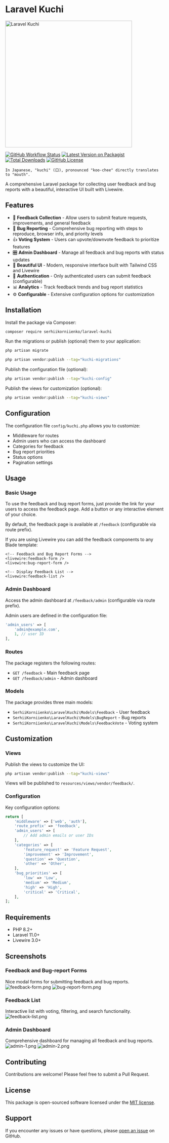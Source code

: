 # Laravel Kuchi
<img src="art/logo.png" alt="Laravel Kuchi" height="400"/>

[![GitHub Workflow Status](https://img.shields.io/github/actions/workflow/status/serhiikorniienko/laravel-kuchi/tests.yml?branch=main&label=tests&style=flat-square)]()
[![Latest Version on Packagist](https://img.shields.io/packagist/v/serhiikorniienko/laravel-kuchi.svg?style=flat-square)](https://packagist.org/packages/serhiikorniienko/laravel-kuchi)
[![Total Downloads](https://img.shields.io/packagist/dt/serhiikorniienko/laravel-kuchi.svg?style=flat-square)](https://packagist.org/packages/serhiikorniienko/laravel-kuchi)
[![GitHub License](https://img.shields.io/github/license/serhiikorniienko/laravel-kuchi.svg?label=license&style=flat-square)]()

```
In Japanese, "kuchi" (口), pronounced "koo-chee" directly translates to "mouth".
```

A comprehensive Laravel package for collecting user feedback and bug reports with a beautiful, interactive UI built with Livewire.

## Features

- 📝 **Feedback Collection** - Allow users to submit feature requests, improvements, and general feedback
- 🐛 **Bug Reporting** - Comprehensive bug reporting with steps to reproduce, browser info, and priority levels
- 👍 **Voting System** - Users can upvote/downvote feedback to prioritize features
- 🎛️ **Admin Dashboard** - Manage all feedback and bug reports with status updates
- 🎨 **Beautiful UI** - Modern, responsive interface built with Tailwind CSS and Livewire
- 🔐 **Authentication** - Only authenticated users can submit feedback (configurable)
- 📊 **Analytics** - Track feedback trends and bug report statistics
- ⚙️ **Configurable** - Extensive configuration options for customization

## Installation

Install the package via Composer:

```bash
composer require serhiikorniienko/laravel-kuchi
```

Run the migrations or publish (optional) them to your application:

```bash
php artisan migrate

php artisan vendor:publish --tag="kuchi-migrations"
```

Publish the configuration file (optional):

```bash
php artisan vendor:publish --tag="kuchi-config"
```

Publish the views for customization (optional):

```bash
php artisan vendor:publish --tag="kuchi-views"
```

## Configuration

The configuration file `config/kuchi.php` allows you to customize:

- Middleware for routes
- Admin users who can access the dashboard
- Categories for feedback
- Bug report priorities
- Status options
- Pagination settings

## Usage

### Basic Usage

To use the feedback and bug report forms, just provide the link for your users to access the feedback page. 
Add a button or any interactive element of your choice.

By default, the feedback page is available at `/feedback` (configurable via route prefix).

If you are using Livewire you can add the feedback components to any Blade template:

```blade
<!-- Feedback and Bug Report Forms -->
<livewire:feedback-form />
<livewire:bug-report-form />

<!-- Display Feedback List -->
<livewire:feedback-list />
```

### Admin Dashboard

Access the admin dashboard at `/feedback/admin` (configurable via route prefix).

Admin users are defined in the configuration file:

```php
'admin_users' => [
    'admin@example.com',
    1, // user ID
],
```

### Routes

The package registers the following routes:

- `GET /feedback` - Main feedback page
- `GET /feedback/admin` - Admin dashboard

### Models

The package provides three main models:

- `SerhiiKorniienko\LaravelKuchi\Models\Feedback` - User feedback
- `SerhiiKorniienko\LaravelKuchi\Models\BugReport` - Bug reports
- `SerhiiKorniienko\LaravelKuchi\Models\FeedbackVote` - Voting system

## Customization

### Views

Publish the views to customize the UI:

```bash
php artisan vendor:publish --tag="kuchi-views"
```

Views will be published to `resources/views/vendor/feedback/`.

### Configuration

Key configuration options:

```php
return [
    'middleware' => ['web', 'auth'],
    'route_prefix' => 'feedback',
    'admin_users' => [
        // Add admin emails or user IDs
    ],
    'categories' => [
        'feature_request' => 'Feature Request',
        'improvement' => 'Improvement',
        'question' => 'Question',
        'other' => 'Other',
    ],
    'bug_priorities' => [
        'low' => 'Low',
        'medium' => 'Medium',
        'high' => 'High',
        'critical' => 'Critical',
    ],
];
```

## Requirements

- PHP 8.2+
- Laravel 11.0+
- Livewire 3.0+

## Screenshots

### Feedback and Bug-report Forms
Nice modal forms for submitting feedback and bug reports.
![feedback-form.png](art/feedback-form.png)
![bug-report-form.png](art/bug-report-form.png)

### Feedback List
Interactive list with voting, filtering, and search functionality.
![feedback-list.png](art/feedback-list.png)

### Admin Dashboard
Comprehensive dashboard for managing all feedback and bug reports.
![admin-1.png](art/admin-1.png)
![admin-2.png](art/admin-2.png)

## Contributing

Contributions are welcome! Please feel free to submit a Pull Request.

## License

This package is open-sourced software licensed under the [MIT license](LICENSE).

## Support

If you encounter any issues or have questions, please [open an issue](https://github.com/serhiikorniienko/laravel-kuchi/issues) on GitHub.
